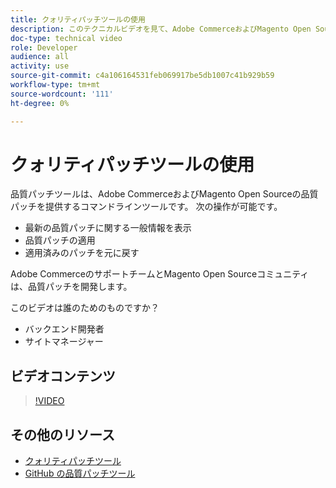 ```yaml
---
title: クォリティパッチツールの使用
description: このテクニカルビデオを見て、Adobe CommerceおよびMagento Open Sourceの品質パッチツールの使用方法を学びます。
doc-type: technical video
role: Developer
audience: all
activity: use
source-git-commit: c4a106164531feb069917be5db1007c41b929b59
workflow-type: tm+mt
source-wordcount: '111'
ht-degree: 0%

---
```


# クォリティパッチツールの使用

品質パッチツールは、Adobe CommerceおよびMagento Open Sourceの品質パッチを提供するコマンドラインツールです。 次の操作が可能です。

- 最新の品質パッチに関する一般情報を表示
- 品質パッチの適用
- 適用済みのパッチを元に戻す

Adobe CommerceのサポートチームとMagento Open Sourceコミュニティは、品質パッチを開発します。

このビデオは誰のためのものですか？

- バックエンド開発者
- サイトマネージャー

## ビデオコンテンツ

>[!VIDEO](https://video.tv.adobe.com/v/344000?quality=12&learn=on)

## その他のリソース

- [クォリティパッチツール](https://devdocs.magento.com/quality-patches/tool.html)
- [GitHub の品質パッチツール](https://github.com/magento/quality-patches)
